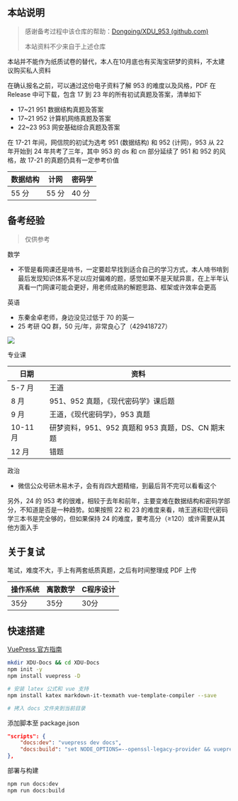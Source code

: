 ## 本站说明

> 感谢备考过程中该仓库的帮助：[Dongoing/XDU_953 (github.com)](https://github.com/Dongoing/XDU_953)
>
> 本站资料不少来自于上述仓库

本站并不能作为纸质试卷的替代，本人在10月底也有买淘宝研梦的资料，不太建议购买私人资料

在确认报名之前，可以通过这份电子资料了解 953 的难度以及风格，PDF 在 Release 中可下载，包含 17 到 23 年的所有初试真题及答案，清单如下

- 17~21 951 数据结构真题及答案
- 17~21 952 计算机网络真题及答案
- 22~23 953 网安基础综合真题及答案

在 17-21 年间，网信院的初试为选考 951 (数据结构) 和 952 (计网)，953 从 22 年开始到 24 年共考了三年，其中 953 的 ds 和 cn 部分延续了 951 和 952 的风格，故 17-21 的真题仍具有一定参考价值

| 数据结构 | 计网  | 密码学 |
| -------- | ----- | ------ |
| 55 分    | 55 分 | 40 分  |

## 备考经验

> 仅供参考

数学

- 不管是看网课还是啃书，一定要趁早找到适合自己的学习方式，本人啃书啃到最后发现知识体系不足以应对偏难的题，感觉如果不是天赋异禀，在上半年认真看一门网课可能会更好，用老师成熟的解题思路、框架或许效率会更高

英语

- 东秦金卓老师，身边没见过低于 70 的英一
- 25 考研 QQ 群，50 元/年，非常良心了（429418727）

<img src="https://github.com/canoe4/XDU-953/blob/main/docs/notice/assets/qq.jpg">

专业课

| 日期     | 资料                                              |
| -------- | ------------------------------------------------- |
| 5-7 月   | 王道                                              |
| 8 月     | 951、952 真题，《现代密码学》课后题               |
| 9 月     | 王道，《现代密码学》，953 真题                    |
| 10-11 月 | 研梦资料，951、952 真题和 953 真题，DS、CN 期末题 |
| 12 月    | 错题                                              |

政治

- 微信公众号研木易木子，会有肖四大题精缩，到最后背不完可以看看这个

另外，24 的 953 考的很难，相较于去年和前年，主要变难在数据结构和密码学部分，不知道是否是一种趋势。如果按照 22 和 23 的难度来看，啃王道和现代密码学三本书是完全够的，但如果保持 24 的难度，要考高分（≥120）或许需要从其他方面入手

## 关于复试

笔试，难度不大，手上有两套纸质真题，之后有时间整理成 PDF 上传

| 操作系统 | 离散数学 | C程序设计 |
| -------- | -------- | --------- |
| 35分     | 35分     | 30分      |

## 快速搭建

[VuePress 官方指南](https://vuepress.vuejs.org/zh/guide/)

```sh
mkdir XDU-Docs && cd XDU-Docs
npm init -y
npm install vuepress -D

# 安装 latex 公式和 vue 支持
npm install katex markdown-it-texmath vue-template-compiler --save

# 拷入 docs 文件夹到当前目录
```

添加脚本至 package.json

```json
"scripts": {
    "docs:dev": "vuepress dev docs",
    "docs:build": "set NODE_OPTIONS=--openssl-legacy-provider && vuepress build docs"
},
```

部署与构建

```sh
npm run docs:dev
npm run docs:build
```
